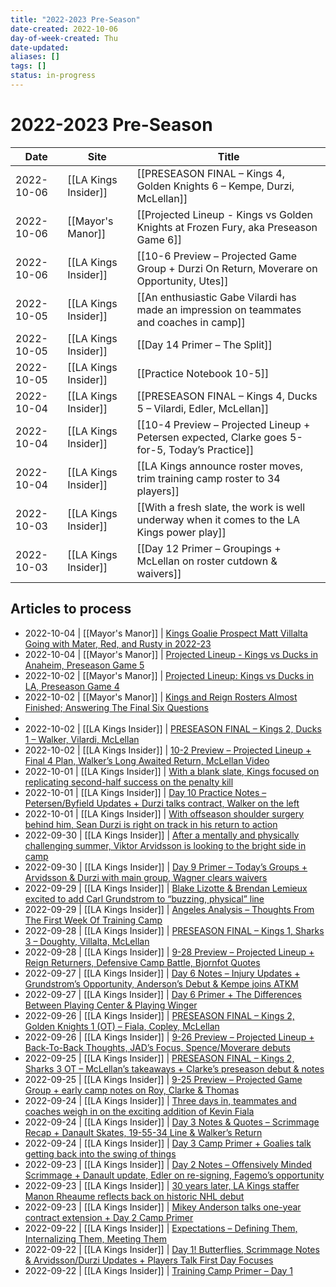 ```yaml
---
title: "2022-2023 Pre-Season"
date-created: 2022-10-06
day-of-week-created: Thu
date-updated: 
aliases: []
tags: []
status: in-progress
---
```


# 2022-2023 Pre-Season

Date | Site | Title
---|---|---
2022-10-06 | [[LA Kings Insider]] | [[PRESEASON FINAL – Kings 4, Golden Knights 6 – Kempe, Durzi, McLellan]]
2022-10-06 | [[Mayor's Manor]] | [[Projected Lineup - Kings vs Golden Knights at Frozen Fury, aka Preseason Game 6]]
2022-10-06 | [[LA Kings Insider]] | [[10-6 Preview – Projected Game Group + Durzi On Return, Moverare on Opportunity, Utes]]
2022-10-05 | [[LA Kings Insider]] | [[An enthusiastic Gabe Vilardi has made an impression on teammates and coaches in camp]]
2022-10-05 | [[LA Kings Insider]] | [[Day 14 Primer – The Split]]
2022-10-05 | [[LA Kings Insider]] | [[Practice Notebook 10-5]]
2022-10-04 | [[LA Kings Insider]] | [[PRESEASON FINAL – Kings 4, Ducks 5 – Vilardi, Edler, McLellan]]
2022-10-04 | [[LA Kings Insider]] | [[10-4 Preview – Projected Lineup + Petersen expected, Clarke goes 5-for-5, Today’s Practice]]
2022-10-04 | [[LA Kings Insider]] | [[LA Kings announce roster moves, trim training camp roster to 34 players]]
2022-10-03 | [[LA Kings Insider]] | [[With a fresh slate, the work is well underway when it comes to the LA Kings power play]]
2022-10-03 | [[LA Kings Insider]] | [[Day 12 Primer – Groupings + McLellan on roster cutdown & waivers]]

## Articles to process
- 2022-10-04 | [[Mayor's Manor]] |  [Kings Goalie Prospect Matt Villalta Going with Mater, Red, and Rusty in 2022-23](https://mayorsmanor.com/2022/10/kings-goalie-prospect-matt-villalta-going-with-mater-and-lightning-in-2022-23/)
- 2022-10-04 | [[Mayor's Manor]] |  [Projected Lineup - Kings vs Ducks in Anaheim, Preseason Game 5](https://mayorsmanor.com/2022/10/projected-lineup-kings-vs-ducks-in-la-preseason-game-5/)
- 2022-10-02 | [[Mayor's Manor]] | [Projected Lineup: Kings vs Ducks in LA, Preseason Game 4](https://mayorsmanor.com/2022/10/projected-lineup-kings-vs-ducks-in-la-preseason-game-4/)
- 2022-10-02 | [[Mayor's Manor]] | [Kings and Reign Rosters Almost Finished; Answering The Final Six Questions](https://mayorsmanor.com/2022/10/kings-and-reign-rosters-coming-into-focus-answering-the-final-six-questions/)
- 
- 2022-10-02 | [[LA Kings Insider]] |  [PRESEASON FINAL – Kings 2, Ducks 1 – Walker, Vilardi, McLellan](http://lakingsinsider.com/2022/10/02/preseason-final-kings-2-ducks-1-walker-vilardi-mclellan/)
- 2022-10-02 | [[LA Kings Insider]] |  [10-2 Preview – Projected Lineup + Final 4 Plan, Walker’s Long Awaited Return, McLellan Video](http://lakingsinsider.com/2022/10/02/10-2-preview-projected-lineup-final-4-plan-walkers-long-awaited-return-mclellan-video/) 
- 2022-10-01 | [[LA Kings Insider]] |  [With a blank slate, Kings focused on replicating second-half success on the penalty kill](http://lakingsinsider.com/2022/10/01/with-a-blank-slate-kings-focused-on-replicating-second-half-success-on-the-penalty-kill/)
- 2022-10-01 | [[LA Kings Insider]] |  [Day 10 Practice Notes – Petersen/Byfield Updates + Durzi talks contract, Walker on the left](http://lakingsinsider.com/2022/10/01/day-10-practice-notes-petersen-byfield-updates-durzi-talks-contract-walker-on-the-left/)
- 2022-10-01 | [[LA Kings Insider]] |  [With offseason shoulder surgery behind him, Sean Durzi is right on track in his return to action](http://lakingsinsider.com/2022/10/01/with-offseason-shoulder-surgery-behind-him-sean-durzi-is-right-on-track-in-his-return-to-action/)
- 2022-09-30 | [[LA Kings Insider]] |  [After a mentally and physically challenging summer, Viktor Arvidsson is looking to the bright side in camp](http://lakingsinsider.com/2022/09/30/after-a-mentally-and-physically-challenging-summer-viktor-arvidsson-is-looking-to-the-bright-side-in-camp/)
- 2022-09-30 | [[LA Kings Insider]] | [Day 9 Primer – Today’s Groups + Arvidsson & Durzi with main group, Wagner clears waivers](http://lakingsinsider.com/2022/09/30/day-9-primer-todays-groups-arvidsson-durzi-with-main-group-wagner-assigned-to-ont/)
- 2022-09-29 | [[LA Kings Insider]] | [Blake Lizotte & Brendan Lemieux excited to add Carl Grundstrom to “buzzing, physical” line](http://lakingsinsider.com/2022/09/29/blake-lizotte-brendan-lemieux-excited-to-add-carl-grundstrom-to-buzzing-physical-line/)
- 2022-09-29 | [[LA Kings Insider]] |  [Angeles Analysis – Thoughts From The First Week Of Training Camp](http://lakingsinsider.com/2022/09/29/angeles-analysis-thoughts-from-the-first-week-of-training-camp/)
- 2022-09-28 | [[LA Kings Insider]] |  [PRESEASON FINAL – Kings 1, Sharks 3 – Doughty, Villalta, McLellan](http://lakingsinsider.com/2022/09/28/preseason-final-kings-1-sharks-3-doughty-villalta-mclellan/)
- 2022-09-28 | [[LA Kings Insider]] |  [9-28 Preview – Projected Lineup + Reign Returners, Defensive Camp Battle, Bjornfot Quotes](http://lakingsinsider.com/2022/09/28/9-28-preview-projected-lineup-reign-returners-defensive-camp-battle-bjornfot-quotes/)
- 2022-09-27 | [[LA Kings Insider]] |  [Day 6 Notes – Injury Updates + Grundstrom’s Opportunity, Anderson’s Debut & Kempe joins ATKM](http://lakingsinsider.com/2022/09/27/day-6-notes-injury-updates-grundstroms-opportunity-andersons-debut-kempe-joins-atkm/)
- 2022-09-27 | [[LA Kings Insider]] |  [Day 6 Primer + The Differences Between Playing Center & Playing Winger](http://lakingsinsider.com/2022/09/27/day-6-primer-the-differences-between-playing-center-playing-winger/)
- 2022-09-26 | [[LA Kings Insider]] |  [PRESEASON FINAL – Kings 2, Golden Knights 1 (OT) – Fiala, Copley, McLellan](http://lakingsinsider.com/2022/09/26/preseason-final-kings-2-golden-knights-1-ot-fiala-copley-mclellan/) 
- 2022-09-26 | [[LA Kings Insider]] | [9-26 Preview – Projected Lineup + Back-To-Back Thoughts, JAD’s Focus, Spence/Moverare debuts](http://lakingsinsider.com/2022/09/26/9-26-preview-projected-lineup-back-to-back-thoughts-jads-focus-spence-moverare-debuts/)
- 2022-09-25 | [[LA Kings Insider]] |  [PRESEASON FINAL – Kings 2, Sharks 3 OT – McLellan’s takeaways + Clarke’s preseason debut & notes](http://lakingsinsider.com/2022/09/25/preseason-final-kings-2-sharks-3-ot-mclellans-takeaways-clarkes-preseason-debut-notes/) 
- 2022-09-25 | [[LA Kings Insider]] | [9-25 Preview – Projected Game Group + early camp notes on Roy, Clarke & Thomas](http://lakingsinsider.com/2022/09/25/9-25-preview-projected-game-group-early-camp-notes-on-roy-clarke-thomas/)
- 2022-09-24 | [[LA Kings Insider]] |  [Three days in, teammates and coaches weigh in on the exciting addition of Kevin Fiala](http://lakingsinsider.com/2022/09/24/three-days-in-teammates-and-coaches-weigh-in-on-the-exciting-addition-of-kevin-fiala/)
- 2022-09-24 | [[LA Kings Insider]] |  [Day 3 Notes & Quotes – Scrimmage Recap + Danault Skates, 19-55-34 Line & Walker’s Return](http://lakingsinsider.com/2022/09/24/day-3-notes-quotes-scrimmage-recap-danault-skates-19-55-34-line-walkers-return/) 
- 2022-09-24 | [[LA Kings Insider]] |  [Day 3 Camp Primer + Goalies talk getting back into the swing of things](http://lakingsinsider.com/2022/09/24/day-3-camp-primer-goalies-talk-getting-back-into-the-swing-of-things/) 
- 2022-09-23 | [[LA Kings Insider]] |  [Day 2 Notes – Offensively Minded Scrimmage + Danault update, Edler on re-signing, Fagemo’s opportunity](http://lakingsinsider.com/2022/09/23/day-2-notes-offensively-minded-scrimmage-danault-update-edler-on-re-signing-fagemos-opportunity/) 
- 2022-09-23 | [[LA Kings Insider]] |  [30 years later, LA Kings staffer Manon Rheaume reflects back on historic NHL debut](http://lakingsinsider.com/2022/09/23/30-years-later-la-kings-staffer-manon-rheaume-reflects-back-on-historic-nhl-debut/) 
- 2022-09-23 | [[LA Kings Insider]] |  [Mikey Anderson talks one-year contract extension + Day 2 Camp Primer](http://lakingsinsider.com/2022/09/23/mikey-anderson-talks-one-year-contract-extension-day-2-camp-primer/) 
- 2022-09-22 | [[LA Kings Insider]] |  [Expectations – Defining Them, Internalizing Them, Meeting Them](http://lakingsinsider.com/2022/09/22/expectations-defining-them-internalizing-them-meeting-them/)
- 2022-09-22 | [[LA Kings Insider]] |  [Day 1! Butterflies, Scrimmage Notes & Arvidsson/Durzi Updates + Players Talk First Day Focuses](http://lakingsinsider.com/2022/09/22/day-1-butterflies-scrimmage-notes-arvidsson-durzi-updates-players-talk-first-day-focuses/)
- 2022-09-22 | [[LA Kings Insider]] |  [Training Camp Primer – Day 1](http://lakingsinsider.com/2022/09/22/training-camp-primer-day-1/)


